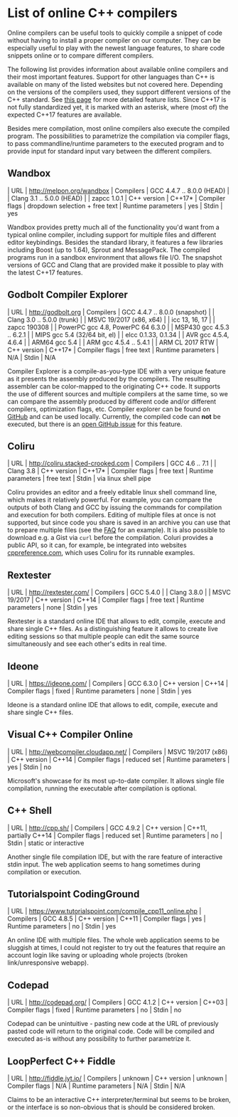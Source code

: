 # List of online C++ compilers

Online compilers can be useful tools to quickly compile a snippet of code without having to install a proper compiler on our computer. They can be especially useful to play with the newest language features, to share code snippets online or to compare different compilers.

The following list provides information about available online compilers and their most important features. Support for other languages than C++ is available on many of the listed websites but not covered here.
Depending on the versions of the compilers used, they support different versions of the C++ standard. See [this page](http://en.cppreference.com/w/cpp/compiler_support) for more detailed feature lists. Since C++17 is not fully standardized yet, it is marked with an asterisk, where (most of) the expected C++17 features are available.

Besides mere compilation, most online compilers also execute the compiled program. The possibilities to parametrize the compilation via compiler flags, to pass commandline/runtime parameters to the executed program and to provide input for standard input vary between the different compilers.


## Wandbox

| URL                 | http://melpon.org/wandbox 
| Compilers           | GCC 4.4.7 .. 8.0.0 (HEAD) 
|                     | Clang 3.1 .. 5.0.0 (HEAD) 
|                     | zapcc 1.0.1
| C++ version         | C++17*
| Compiler flags      | dropdown selection + free text
| Runtime parameters  | yes
| Stdin               | yes
 
Wandbox provides pretty much all of the functionality you'd want from a typical online compiler, including support for multiple files and different editor keybindings. 
Besides the standard library, it features a few libraries including Boost (up to 1.64), Sprout and MessagePack. The compiled programs run in a sandbox environment that allows file I/O. 
The snapshot versions of GCC and Clang that are provided make it possible to play with the latest C++17 features.


## Godbolt Compiler Explorer

| URL                 | http://godbolt.org
| Compilers           | GCC 4.4.7 .. 8.0.0 (snapshot)
|                     | Clang 3.0 .. 5.0.0 (trunk) 
|                     | MSVC 19/2017 (x86, x64)
|                     | icc 13, 16, 17
|                     | zapcc 190308
|                     | PowerPC gcc 4.8, PowerPC 64 6.3.0
|                     | MSP430 gcc 4.5.3 .. 6.2.1
|                     | MIPS gcc 5.4 (32/64 bit, el)
|                     | elcc 0.1.33, 0.1.34
|                     | AVR gcc 4.5.4, 4.6.4
|                     | ARM64 gcc 5.4
|                     | ARM gcc 4.5.4 .. 5.4.1
|                     | ARM CL 2017 RTW
| C++ version         | C++17*
| Compiler flags      | free text
| Runtime parameters  | N/A
| Stdin               | N/A

Compiler Explorer is a compile-as-you-type IDE with a very unique feature as it presents the assembly produced by the compilers. The resulting assembler can be color-mapped to the originating C++ code. It supports the use of different sources and multiple compilers at the same time, so we can compare the assembly produced by different code and/or different compilers, optimization flags, etc. 
Compiler explorer can be found on [GitHub](https://github.com/mattgodbolt/compiler-explorer) and can be used locally.
Currently, the compiled code can **not** be executed, but there is an [open GitHub issue](https://github.com/mattgodbolt/compiler-explorer/issues/429) for this feature.


## Coliru

| URL                 | http://coliru.stacked-crooked.com
| Compilers           | GCC 4.6 .. 7.1
|                     | Clang 3.8 
| C++ version         | C++17*
| Compiler flags      | free text
| Runtime parameters  | free text
| Stdin               | via linux shell pipe

Coliru provides an editor and a freely editable linux shell command line, which makes it relatively powerful. For example, you can compare the outputs of both Clang and GCC by issuing the commands for compilation and execution for both compilers. Editing of multiple files at once is not supported, but since code you share is saved in an archive you can use that to prepare multiple files (see the [FAQ](https://docs.google.com/document/d/18md3rLdgD9f5Wro3i7YYopJBFb_6MPCO8-0ihtxHoyM/edit) for an example). It is also possible to download e.g. a Gist via `curl` before the compilation.
Coluri provides a public API, so it can, for example, be integrated into websites [cppreference.com](cppreference.com), which uses Coliru for its runnable examples.


## Rextester

| URL                 | http://rextester.com/
| Compilers           | GCC 5.4.0
|                     | Clang 3.8.0
|                     | MSVC 19/2017
| C++ version         | C++14
| Compiler flags      | free text
| Runtime parameters  | none
| Stdin               | yes

Rextester is a standard online IDE that allows to edit, compile, execute and share single C++ files. As a distinguishing feature it allows to create live editing sessions so that multiple people can edit the same source simultaneously and see each other's edits in real time.


## Ideone

| URL                 | https://ideone.com/
| Compilers           | GCC 6.3.0
| C++ version         | C++14
| Compiler flags      | fixed
| Runtime parameters  | none
| Stdin               | yes

Ideone is a standard online IDE that allows to edit, compile, execute and share single C++ files. 


## Visual C++ Compiler Online

| URL                 | http://webcompiler.cloudapp.net/
| Compilers           | MSVC 19/2017 (x86)
| C++ version         | C++14
| Compiler flags      | reduced set
| Runtime parameters  | yes
| Stdin               | no

Microsoft's showcase for its most up-to-date compiler. It allows single file compilation, running the executable after compilation is optional.


## C++ Shell

| URL                 | http://cpp.sh/
| Compilers           | GCC 4.9.2
| C++ version         | C++11, partially C++14
| Compiler flags      | reduced set
| Runtime parameters  | no
| Stdin               | static or interactive

Another single file compilation IDE, but with the rare feature of interactive stdin input. The web application seems to hang sometimes during compilation or execution. 


## Tutorialspoint CodingGround

| URL                 | https://www.tutorialspoint.com/compile_cpp11_online.php
| Compilers           | GCC 4.8.5
| C++ version         | C++11
| Compiler flags      | yes
| Runtime parameters  | no
| Stdin               | yes

An online IDE with multiple files. The whole web application seems to be sluggish at times, I could not register to try out the features that require an account login like saving or uploading whole projects (broken link/unresponsive webapp). 


## Codepad

| URL                 | http://codepad.org/
| Compilers           | GCC 4.1.2
| C++ version         | C++03
| Compiler flags      | fixed
| Runtime parameters  | no
| Stdin               | no

Codepad can be unintuitive - pasting new code at the URL of previously pasted code will return to the original code. Code will be compiled and executed as-is without any possibility to further parametrize it.


## LoopPerfect C++ Fiddle

| URL                 | http://fiddle.jyt.io/
| Compilers           | unknown
| C++ version         | unknown
| Compiler flags      | N/A
| Runtime parameters  | N/A
| Stdin               | N/A

Claims to be an interactive C++ interpreter/terminal but seems to be broken, or the interface is so non-obvious that is should be considered broken.


